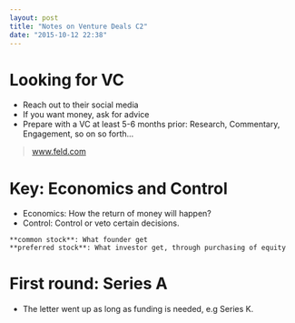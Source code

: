 ```yaml
---
layout: post
title: "Notes on Venture Deals C2"
date: "2015-10-12 22:38"
---
```


# Looking for VC
  + Reach out to their social media
  + If you want money, ask for advice
  + Prepare with a VC at least 5-6 months prior: Research, Commentary, Engagement, so on so forth...

 > www.feld.com

# Key: Economics and Control

+ Economics: How the return of money will happen?
+ Control: Control or veto certain decisions.

```
**common stock**: What founder get
**preferred stock**: What investor get, through purchasing of equity
```

# First round: Series A

+ The letter went up as long as funding is needed, e.g Series K.
